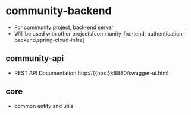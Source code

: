# community-backend
* For community project, back-end server
* Will be used with other projects[community-frontend, authentication-backend,spring-cloud-infra]

## community-api
* REST API Documentation
http://{{host}}:8880/swagger-ui.html

## core
* common entity and utils
